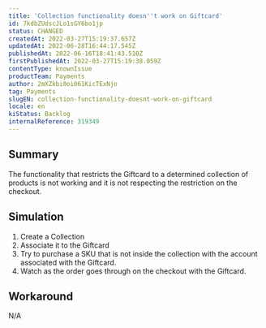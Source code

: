 ```yaml
---
title: 'Collection functionality doesn''t work on Giftcard'
id: 7kdbZUdscJLo1sGY6bo1jp
status: CHANGED
createdAt: 2022-03-27T15:19:37.657Z
updatedAt: 2022-06-28T16:44:17.545Z
publishedAt: 2022-06-16T18:41:43.510Z
firstPublishedAt: 2022-03-27T15:19:38.059Z
contentType: knownIssue
productTeam: Payments
author: 2mXZkbi0oi061KicTExNjo
tag: Payments
slugEN: collection-functionality-doesnt-work-on-giftcard
locale: en
kiStatus: Backlog
internalReference: 319349
---
```


## Summary


The functionality that restricts the Giftcard to a determined collection of products is not working and it is  not respecting the restriction on the checkout.




## Simulation



1. Create a Collection
2. Associate it to the Giftcard
3. Try to purchase a SKU that is not inside the collection with the account associated with the Giftcard.
4. Watch as the order goes through on the checkout with the Giftcard.




## Workaround


N/A

